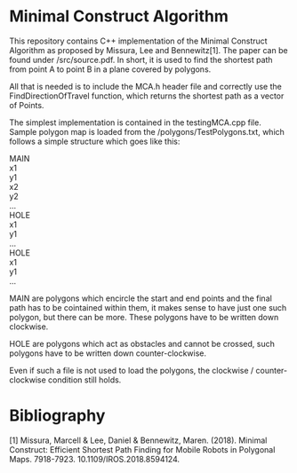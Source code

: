 # Minimal Construct Algorithm
This repository contains C++ implementation of the Minimal Construct Algorithm as proposed by Missura, Lee and Bennewitz[1]. The paper can be found under /src/source.pdf. In short, it is used to find the shortest path from point A to point B in a plane covered by polygons.

All that is needed is to include the MCA.h header file and correctly use the FindDirectionOfTravel function, which returns the shortest path as a vector of Points.

The simplest implementation is contained in the testingMCA.cpp file. Sample polygon map is loaded from the /polygons/TestPolygons.txt, which follows a simple structure which goes like this:

MAIN<br />
x1<br />
y1<br />
x2<br />
y2<br />
...<br />
HOLE<br />
x1<br />
y1<br />
...<br />
HOLE<br />
x1<br />
y1<br />
...<br />

MAIN are polygons which encircle the start and end points and the final path has to be cointained within them, it makes sense to have just one such polygon, but there can be more. These polygons have to be written  down clockwise.

HOLE are polygons which act as obstacles and cannot be crossed, such polygons have to be written down counter-clockwise.

Even if such a file is not used to load the polygons, the clockwise / counter-clockwise condition still holds.

# Bibliography
[1] Missura, Marcell & Lee, Daniel & Bennewitz, Maren. (2018). Minimal Construct: Efficient Shortest Path Finding for Mobile Robots in Polygonal Maps. 7918-7923. 10.1109/IROS.2018.8594124. 
